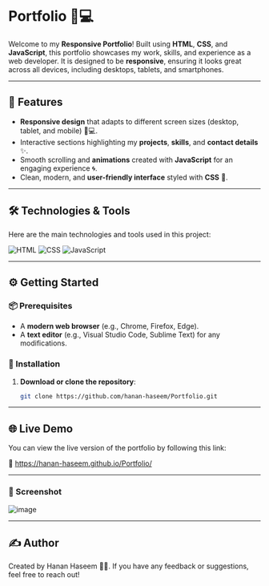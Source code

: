 # Portfolio 🎨💻

Welcome to my **Responsive Portfolio**! Built using **HTML**, **CSS**, and **JavaScript**, this portfolio showcases my work, skills, and experience as a web developer. It is designed to be **responsive**, ensuring it looks great across all devices, including desktops, tablets, and smartphones.

---

## 🚀 Features

- **Responsive design** that adapts to different screen sizes (desktop, tablet, and mobile) 📱💻.
- Interactive sections highlighting my **projects**, **skills**, and **contact details** ✨.
- Smooth scrolling and **animations** created with **JavaScript** for an engaging experience 🌀.
- Clean, modern, and **user-friendly interface** styled with **CSS** 🌈.

---

## 🛠️ Technologies & Tools

Here are the main technologies and tools used in this project:

![HTML](https://img.shields.io/badge/-HTML-E34F26?style=for-the-badge&logo=html5&logoColor=white) ![CSS](https://img.shields.io/badge/-CSS-1572B6?style=for-the-badge&logo=css3&logoColor=white) ![JavaScript](https://img.shields.io/badge/-JavaScript-F7DF1E?style=for-the-badge&logo=javascript&logoColor=black)


---

## ⚙️ Getting Started

### 📦 Prerequisites

- A **modern web browser** (e.g., Chrome, Firefox, Edge).
- A **text editor** (e.g., Visual Studio Code, Sublime Text) for any modifications.

### 🔧 Installation

1. **Download or clone the repository**:

   ```bash
   git clone https://github.com/hanan-haseem/Portfolio.git

---

## 🌐 Live Demo
You can view the live version of the portfolio by following this link:

🔗 https://hanan-haseem.github.io/Portfolio/

---

### 📸 Screenshot
![image](https://github.com/user-attachments/assets/ae916b18-8a67-4abd-b99b-2d810c75555f)

---

## ✍️ Author
Created by Hanan Haseem 👨‍💻. If you have any feedback or suggestions, feel free to reach out!
